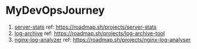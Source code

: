 # MyDevOpsJourney

1. [server-stats](./projects/server-performance-stats/) ref: https://roadmap.sh/projects/server-stats
2. [log-archive](./projects/log-archive/) ref: https://roadmap.sh/projects/log-archive-tool
3. [nginx-log-analyzer](./projects/nginx-log-analyzer/) ref: https://roadmap.sh/projects/nginx-log-analyser
